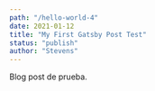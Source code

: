 ```yaml
---
path: "/hello-world-4"
date: 2021-01-12
title: "My First Gatsby Post Test"
status: "publish"
author: "Stevens"
---
```

Blog post de prueba.